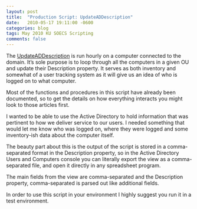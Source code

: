 ```yaml
---
layout: post
title:  "Production Script: UpdateADDescription"
date:   2010-05-17 19:11:00 -0600
categories: blog
tags: May 2010 KU SOECS Scripting
comments: false
---
```

The [UpdateADDescription](https://github.com/jeffpatton1971/mod-posh/blob/master/vbs/production/UpdateADDescription.vbs) is run hourly on a computer connected to the domain. It’s sole purpose is to loop through all the computers in a given OU and update their Description property. It serves as both inventory and somewhat of a user tracking system as it will give us an idea of who is logged on to what computer.

Most of the functions and procedures in this script have already been documented, so to get the details on how everything interacts you might look to those articles first.

I wanted to be able to use the Active Directory to hold information that was pertinent to how we deliver service to our users. I needed something that would let me know who was logged on, where they were logged and some inventory-ish data about the computer itself.

The beauty part about this is the output of the script is stored in a comma-separated format in the Description property, so in the Active Directory Users and Computers console you can literally export the view as a comma-separated file, and open it directly in any spreadsheet program.

The main fields from the view are comma-separated and the Description property, comma-separated is parsed out like additional fields.

In order to use this script in your environment I highly suggest you run it in a test environment.
